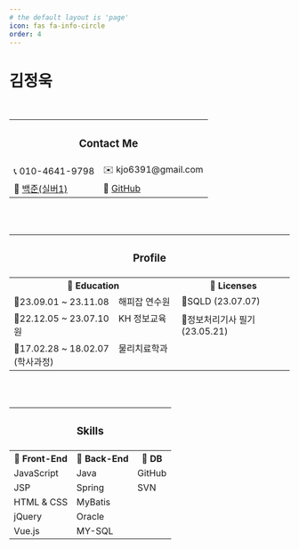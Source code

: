 ```yaml
---
# the default layout is 'page'
icon: fas fa-info-circle
order: 4
---
```


<!--
> Add Markdown syntax content to file `_tabs/about.md`{: .filepath } and it will show up on this page.
{: .prompt-tip }
-->

# 김정욱 

<br>

<table style="width:100%">
  <tr>
    <th colspan="2"><h3>Contact Me</h3></th>
  </tr>
  <tr>
    <td>📞 010-4641-9798  </td>
    <td>✉️ kjo6391@gmail.com</td>
  </tr>
  <tr>
    <td>💯 <a href="https://solved.ac/profile/lucky6391" target="_blank">백준(실버1)</a></td>
    <td>🔗 <a href="https://github.com/JungWook87">GitHub</a></td>
  </tr>
</table>

<br><br>

<table style="width:100%">
  <tr>
    <th colspan="2"><h3>Profile</h3></th>
  </tr>
  <tr>
    <th>🔶 Education</th>
    <th>🔶 Licenses</th>
  </tr>
  <tr>
    <td>🔸23.09.01 ~ 23.11.08 &nbsp;&nbsp; 해피잡 연수원</td>
    <td>🔸SQLD (23.07.07)  </td>
  </tr>
  <tr>
    <td>🔸22.12.05 ~ 23.07.10 &nbsp;&nbsp; KH 정보교육원</td>
    <td>🔸정보처리기사 필기 (23.05.21)</td>
  </tr>
  <tr>
    <td>🔸17.02.28 ~ 18.02.07 &nbsp;&nbsp; 물리치료학과 (학사과정)</td>
    <td> </td>
  </tr>
</table>

<br><br>

<table style="width:100%">
  <tr>
    <th colspan="3"><h3>Skills</h3></th>
  </tr>
  <tr>
    <th>🔶 Front-End</th>
    <th>🔶 Back-End</th>
    <th>🔶 DB</th>
  </tr>
  <tr>
    <td>JavaScript</td>
    <td>Java</td>
    <td>GitHub</td>
  </tr>
  <tr>
    <td>JSP</td>
    <td>Spring</td>
    <td>SVN</td>
  </tr>
  <tr>
    <td>HTML & CSS</td>
    <td>MyBatis</td>
    <td> </td>
  </tr>
  <tr>
    <td>jQuery</td>
    <td>Oracle</td>
    <td> </td>
  </tr>
  <tr>
    <td>Vue.js</td>
    <td>MY-SQL</td>
    <td> </td>
  </tr>
</table>

